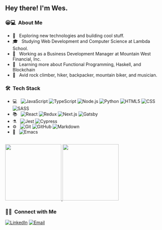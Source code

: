 <h2> Hey there! I'm Wes.</h2>

<h3> 😀💻 &nbsp;About Me </h3>

- 🤔 &nbsp; Exploring new technologies and building cool stuff.
- 🎓 &nbsp; Studying Web Development and Computer Science at Lambda School.
- 💼 &nbsp; Working as a Business Development Manager at Mountain West Financial, Inc.
- 🌱 &nbsp; Learning more about Functional Programming, Haskell, and Blockchain
- 🧗‍ &nbsp; Avid rock climber, hiker, backpacker, mountain biker, and musician.

<h3> 🛠 &nbsp;Tech Stack</h3>

- 💻 &nbsp;
  ![JavaScript](https://img.shields.io/badge/JavaScript-2e3440?style=flat-square&logo=javascript)
  ![TypeScript](https://img.shields.io/badge/TypeScript-2e3440?style=flat-square&logo=typescript)
  ![Node.js](https://img.shields.io/badge/-Node.js-2e3440?style=flat-square&logo=node.js)
  ![Python](https://img.shields.io/badge/Python-2e3440?style=flat-square&logo=python)
  ![HTML5](https://img.shields.io/badge/-HTML5-2e3440?style=flat-square&logo=HTML5)
  ![CSS](https://img.shields.io/badge/-CSS-2e3440?style=flat-square&logo=CSS3)
  ![SASS](https://img.shields.io/badge/-SASS-2e3440?style=flat-square&logo=SASS)
- 📚 &nbsp;
  ![React](https://img.shields.io/badge/-React-2e3440?style=flat-square&logo=react)
  ![Redux](https://img.shields.io/badge/-Redux-2e3440?style=flat-square&logo=redux)
  ![Next.js](https://img.shields.io/badge/-Next.js-2e3440?style=flat-square&logo=next.js)
  ![Gatsby](https://img.shields.io/badge/-Gatsby-2e3440?style=flat-square&logo=gatsby)
- ⚗️ &nbsp;
  ![Jest](https://img.shields.io/badge/-Jest-2e3440?style=flat-square&logo=jest)
  ![Cypress](https://img.shields.io/badge/-Cypress-2e3440?style=flat-square&logo=cypress)
- ⚙️ &nbsp;
  ![Git](https://img.shields.io/badge/-Git-2e3440?style=flat-square&logo=git)
  ![GitHub](https://img.shields.io/badge/-GitHub-2e3440?style=flat-square&logo=github)
  ![Markdown](https://img.shields.io/badge/-Markdown-2e3440?style=flat-square&logo=markdown)
- 🔧 &nbsp;
  ![Emacs](https://img.shields.io/badge/-Emacs-2e3440?style=flat-square&logo=emacs)

<br/>

<a href="https://github.com/fwesss">
  <img height="180em" src="https://github-readme-stats.vercel.app/api?username=fwesss&theme=nord&show_icons=true" />
  <img height="180em" src="https://github-readme-stats.vercel.app/api/top-langs/?username=fwesss&theme=nord&layout=compact&hide=jupyter%20notebook" />
</a>

<br/>

<h3> 🤝🏻 &nbsp;Connect with Me </h3>

<a href="https://www.linkedin.com/in/westley-feller/"><img alt="LinkedIn" src="https://img.shields.io/badge/LinkedIn-Westley%20Feller-2e3440?style=flat-square&logo=linkedin"></a>
<a href="mailto:feller.westley@gmail.com"><img alt="Email" src="https://img.shields.io/badge/Email-feller.westley@gmail.com-2e3440?style=flat-square&logo=gmail"></a>
